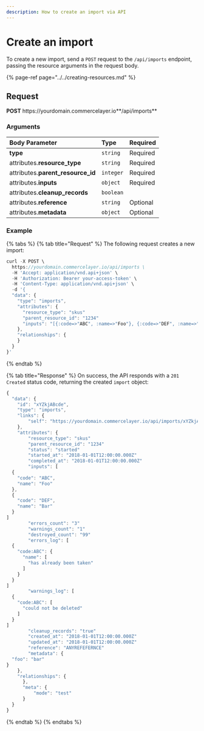 ```yaml
---
description: How to create an import via API
---
```


# Create an import

To create a new import, send a `POST` request to the `/api/imports` endpoint, passing the resource arguments in the request body.

{% page-ref page="../../creating-resources.md" %}

## Request

**POST** https://<i></i>yourdomain.commercelayer.io**/api/imports**

### Arguments

| Body Parameter | Type | Required |
| :--- | :--- | :--- |
| **type** | `string` | Required |
| attributes.**resource_type** | `string` | Required |
| attributes.**parent_resource_id** | `integer` | Required |
| attributes.**inputs** | `object` | Required |
| attributes.**cleanup_records** | `boolean` |  |
| attributes.**reference** | `string` | Optional |
| attributes.**metadata** | `object` | Optional |

### Example

{% tabs %}
{% tab title="Request" %}
The following request creates a new import:

```javascript
curl -X POST \
  https://yourdomain.commercelayer.io/api/imports \
  -H 'Accept: application/vnd.api+json' \
  -H 'Authorization: Bearer your-access-token' \
  -H 'Content-Type: application/vnd.api+json' \
  -d '{
  "data": {
    "type": "imports",
    "attributes": {
      "resource_type": "skus"
      "parent_resource_id": "1234"
      "inputs": "[{:code=>"ABC", :name=>"Foo"}, {:code=>"DEF", :name=>"Bar"}]"
    },
    "relationships": {
    }
  }
}'
```
{% endtab %}

{% tab title="Response" %}
On success, the API responds with a `201 Created` status code, returning the created `import` object:

```javascript
{
  "data": {
    "id": "xYZkjABcde",
    "type": "imports",
    "links": {
        "self": "https://yourdomain.commercelayer.io/api/imports/xYZkjABcde"
    },
    "attributes": {
        "resource_type": "skus"
        "parent_resource_id": "1234"
        "status": "started"
        "started_at": "2018-01-01T12:00:00.000Z"
        "completed_at": "2018-01-01T12:00:00.000Z"
        "inputs": [
  {
    "code": "ABC",
    "name": "Foo"
  },
  {
    "code": "DEF",
    "name": "Bar"
  }
]
        "errors_count": "3"
        "warnings_count": "1"
        "destroyed_count": "99"
        "errors_log": [
  {
    "code:ABC": {
      "name": [
        "has already been taken"
      ]
    }
  }
]
        "warnings_log": [
  {
    "code:ABC": [
      "could not be deleted"
    ]
  }
]
        "cleanup_records": "true"
        "created_at": "2018-01-01T12:00:00.000Z"
        "updated_at": "2018-01-01T12:00:00.000Z"
        "reference": "ANYREFEFERNCE"
        "metadata": {
  "foo": "bar"
}
    },
    "relationships": {
      },
      "meta": {
          "mode": "test"
      }
  }
}
```
{% endtab %}
{% endtabs %}
